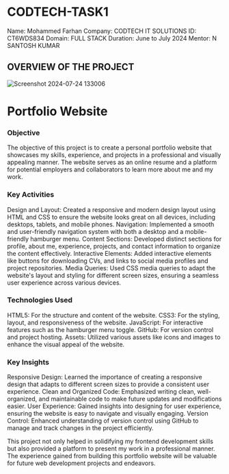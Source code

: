 # CODTECH-TASK1
Name: Mohammed Farhan
Company: CODTECH IT SOLUTIONS
ID: CT6WDS834
Domain: FULL STACK
Duration: June to July 2024
Mentor: N SANTOSH KUMAR

## OVERVIEW OF THE PROJECT

![Screenshot 2024-07-24 133006](https://github.com/user-attachments/assets/69e43df0-0731-4a22-b53b-eabcd97a0c08)


<h1> Portfolio Website</h1>
<h3>Objective</h3>
The objective of this project is to create a personal portfolio website that showcases my skills, experience, and projects in a professional and visually appealing manner. The website serves as an online resume and a platform for potential employers and collaborators to learn more about me and my work.

<h3>Key Activities</h3>
Design and Layout: Created a responsive and modern design layout using HTML and CSS to ensure the website looks great on all devices, including desktops, tablets, and mobile phones.
Navigation: Implemented a smooth and user-friendly navigation system with both a desktop and a mobile-friendly hamburger menu.
Content Sections: Developed distinct sections for profile, about me, experience, projects, and contact information to organize the content effectively.
Interactive Elements: Added interactive elements like buttons for downloading CVs, and links to social media profiles and project repositories.
Media Queries: Used CSS media queries to adapt the website's layout and styling for different screen sizes, ensuring a seamless user experience across various devices.

<h3>Technologies Used</h3>
HTML5: For the structure and content of the website.
CSS3: For the styling, layout, and responsiveness of the website.
JavaScript: For interactive features such as the hamburger menu toggle.
GitHub: For version control and project hosting.
Assets: Utilized various assets like icons and images to enhance the visual appeal of the website.

<h3>Key Insights</h3>
Responsive Design: Learned the importance of creating a responsive design that adapts to different screen sizes to provide a consistent user experience.
Clean and Organized Code: Emphasized writing clean, well-organized, and maintainable code to make future updates and modifications easier.
User Experience: Gained insights into designing for user experience, ensuring the website is easy to navigate and visually engaging.
Version Control: Enhanced understanding of version control using GitHub to manage and track changes in the project efficiently.

This project not only helped in solidifying my frontend development skills but also provided a platform to present my work in a professional manner. The experience gained from building this portfolio website will be valuable for future web development projects and endeavors.

